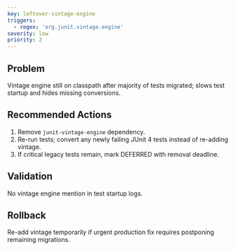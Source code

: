 ```yaml
---
key: leftover-vintage-engine
triggers:
  - regex: 'org.junit.vintage.engine'
severity: low
priority: 2
---
```


## Problem
Vintage engine still on classpath after majority of tests migrated; slows test startup and hides missing conversions.

## Recommended Actions
1. Remove `junit-vintage-engine` dependency.
2. Re-run tests; convert any newly failing JUnit 4 tests instead of re-adding vintage.
3. If critical legacy tests remain, mark DEFERRED with removal deadline.

## Validation
No vintage engine mention in test startup logs.

## Rollback
Re-add vintage temporarily if urgent production fix requires postponing remaining migrations.
